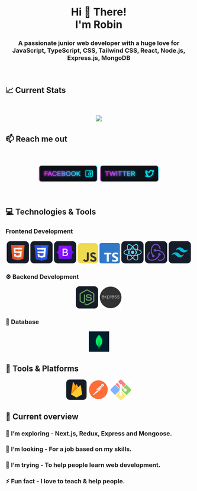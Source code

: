 <h1 align="center">Hi 👋 There! <br /> I'm Robin</h1>
<h3 align="center">
A passionate junior web developer with a huge love for JavaScript, TypeScript, CSS, Tailwind CSS, React, Node.js, Express.js, MongoDB</h3>
<br />

## :chart_with_upwards_trend: Current Stats

<br />
<p align="center">
  <img width="60%" src="https://github-readme-streak-stats.herokuapp.com?user=robin0787&theme=react&hide_border=true&background=0D1117&stroke=0D1117&fire=FF1CF7&sideLabels=00F0FF&currStreakNum=FF1CF7&ring=FF1CF7&currStreakLabel=FF1CF7&sideNums=00F0FF" />
</p>

## :mailbox: Reach me out

<br />

[<p align="center"><img height="50" width="165" src="./images/icons/Facebook.png">](https://www.facebook.com/robinhossen636)[<img height="50" width="165" src="./images/icons/Twitter.png"> </p>](https://twitter.com/robinhossen636)

<br />

<!-- ## :computer: Technologies that I know

<br>
<p align="center">
<img src="./images/icons/HTML.png"/>
<img src="./images/icons/css.png"/>
<img src="./images/icons/JavaScript.png"/>
</p>
<p align="center">
<img src="./images/icons/react.png"/>
<img src="./images/icons/redux.png"/>
<img src="./images/icons/tailwind.png"/>
<img src="./images/icons/Bootsrap.png"/>
<img src="./images/icons/firebase.png"/>
</p>
<p align="center">
<img src="./images/icons/node.png"/>
<img src="./images/icons/express.png"/>
<img src="./images/icons/mongo.png"/>
</p><br/> -->

## 💻 Technologies & Tools

### Frontend Development

<p align="center">
  <img src="./images/icons/HTML.png" />
  <img src="./images/icons/css.png" />
  <img src="./images/icons/Bootsrap.png" />
  <img src="./images/icons/JavaScript.png" height="55"/>
  <img src="./images/icons/ts.png" height="55"/>
  <img src="./images/icons/react.png" />
  <img src="./images/icons/redux.png" />
  <img src="./images/icons/tailwind.png" />
</p>

### ⚙️ Backend Development

<p align="center">
  <img src="./images/icons/node.png" />
  <img height="60" src="./images/icons/express.png" />
</p>

### 📂 Database

<p align="center">
  <img src="./images/icons/mongo.png" height="55"/>
</p>

## 🔧 Tools & Platforms

<p align="center">
  <img src="./images/icons/firebase.png" height="55"/>
  <img src="./images/icons/postman.png" height="55"/>
  <img src="./images/icons/git.png" height="55" />
</p>

## :eyes: Current overview

<!-- ### 🔭 I’m working - In Programming Hero. -->

### 🌱 I’m exploring - Next.js, Redux, Express and Mongoose.

### 👯 I’m looking - For a job based on my skills.

### 🤔 I’m trying - To help people learn web development.

### ⚡ Fun fact - I love to teach & help people.

<br />
